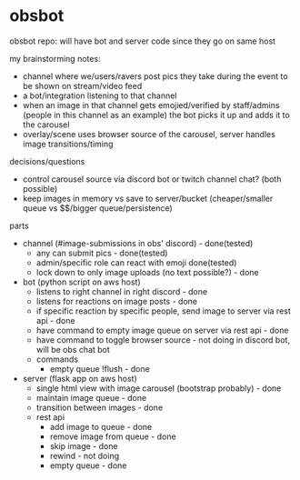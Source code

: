 # obsbot
obsbot repo: will have bot and server code since they go on same host

my brainstorming notes:
- channel where we/users/ravers post pics they take during the event to be shown on stream/video feed 
- a bot/integration listening to that channel
- when an image in that channel gets emojied/verified by staff/admins (people in this channel as an example) the bot picks it up and adds it to the carousel
- overlay/scene uses browser source of the carousel, server handles image transitions/timing

decisions/questions
 - control carousel source via discord bot or twitch channel chat? (both possible)
 - keep images in memory vs save to server/bucket (cheaper/smaller queue vs $$/bigger queue/persistence)

parts
- channel (#image-submissions in obs' discord) - done(tested)
    - any can submit pics - done(tested)
    - admin/specific role can react with emoji done(tested)
    - lock down to only image uploads (no text possible?) - done
- bot (python script on aws host)
    - listens to right channel in right discord - done
    - listens for reactions on image posts - done
    - if specific reaction by specific people, send image to server via rest api - done
    - have command to empty image queue on server via rest api - done
    - have command to toggle browser source - not doing in discord bot, will be obs chat bot
    - commands
        - empty queue !flush - done
- server (flask app on aws host)
    - single html view with image carousel (bootstrap probably) - done
    - maintain image queue - done
    - transition between images - done
    - rest api
        - add image to queue - done
        - remove image from queue - done
        - skip image - done
        - rewind - not doing
        - empty queue - done
